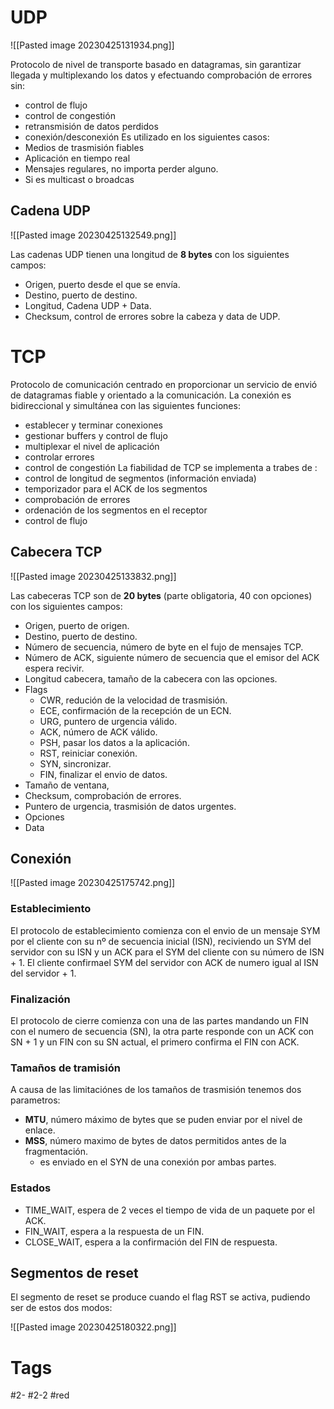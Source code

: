 # UDP

![[Pasted image 20230425131934.png]]

Protocolo de nivel de transporte basado en datagramas, sin garantizar llegada y multiplexando los datos y efectuando comprobación de errores sin:
- control de flujo
- control de congestión
- retransmisión de datos perdidos
- conexión/desconexión
Es utilizado en los siguientes casos:
- Medios de trasmisión fiables
- Aplicación en tiempo real
- Mensajes regulares, no importa perder alguno.
- Si es multicast o broadcas
## Cadena UDP

![[Pasted image 20230425132549.png]]

Las cadenas UDP tienen una longitud de **8 bytes** con los siguientes campos:
- Origen, puerto desde el que se envía.
- Destino, puerto de destino.
- Longitud, Cadena UDP + Data.
- Checksum, control de errores sobre la cabeza y data de UDP.
# TCP
Protocolo de comunicación centrado en proporcionar un servicio de envió de datagramas fiable y orientado a la comunicación. La conexión es bidireccional y simultánea con las siguientes funciones:
- establecer y terminar conexiones
- gestionar buffers y control de flujo
- multiplexar el nivel de aplicación
- controlar errores
- control de congestión
La fiabilidad de TCP se implementa a trabes de :
- control de longitud de segmentos (información enviada)
- temporizador para el ACK de los segmentos
- comprobación de errores
- ordenación de los segmentos en el receptor
- control de flujo
## Cabecera TCP

![[Pasted image 20230425133832.png]]

Las cabeceras TCP son de **20 bytes** (parte obligatoria, 40 con opciones) con los siguientes campos:
- Origen, puerto de origen.
- Destino, puerto de destino.
- Número de secuencia, número de byte en el fujo de mensajes TCP.
- Número de ACK, siguiente número de secuencia que el emisor del ACK espera recivir.
- Longitud cabecera, tamaño de la cabecera con las opciones.
- Flags
	- CWR, redución de la velocidad de trasmisión.
	- ECE, confirmación de la recepción de un ECN.
	- URG, puntero de urgencia válido.
	- ACK, número de ACK válido.
	- PSH, pasar los datos a la aplicación.
	- RST, reiniciar conexión.
	- SYN, sincronizar.
	- FIN, finalizar el envio de datos.
- Tamaño de ventana, 
- Checksum, comprobación de errores.
- Puntero de urgencia, trasmisión de datos urgentes.
- Opciones
- Data
## Conexión

![[Pasted image 20230425175742.png]]

### Establecimiento
El protocolo de establecimiento comienza con el envio de un mensaje SYM por el cliente con su nº de secuencia inicial (ISN), reciviendo un SYM del servidor con su ISN y un ACK para el SYM del cliente con su número de ISN + 1. El cliente confirmael SYM del servidor con ACK de numero igual al ISN del servidor + 1.
### Finalización
El protocolo de cierre comienza con una de las partes mandando un FIN con el numero de secuencia (SN), la otra parte responde con un ACK con SN + 1 y un FIN con su SN actual, el primero confirma el FIN con ACK.
### Tamaños de tramisión
A causa de las limitaciónes de los tamaños de trasmisión tenemos dos parametros:
- **MTU**, número máximo de bytes que se puden enviar por el nivel de enlace.
- **MSS**, número maximo de bytes de datos permitidos antes de la fragmentación.
	- es enviado en el SYN de una conexión por ambas partes.
### Estados
- TIME_WAIT,  espera de 2 veces el tiempo de vida de un paquete por el ACK.
- FIN_WAIT, espera a la respuesta de un FIN.
- CLOSE_WAIT, espera a la confirmación del FIN de respuesta.
## Segmentos de reset
El segmento de reset se produce cuando el flag RST se activa, pudiendo ser de estos dos modos:

![[Pasted image 20230425180322.png]]

# Tags
#2- 
#2-2 
#red 